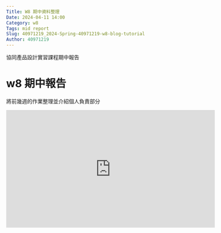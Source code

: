 ```yaml
---
Title: W8 期中資料整理
Date: 2024-04-11 14:00
Category: w8 
Tags: mid report
Slug: 40971219_2024-Spring-40971219-w8-blog-tutorial
Author: 40971219
---
```


協同產品設計實習課程期中報告

<!-- PELICAN_END_SUMMARY -->

# w8 期中報告
 將前幾週的作業整理並介紹個人負責部分

 <iframe width="560" height="315" src="https://www.youtube.com/embed/TuT2J_JTJ_A?si=3oPlE7gAxiB-3n29" title="YouTube video player" frameborder="0" allow="accelerometer; autoplay; clipboard-write; encrypted-media; gyroscope; picture-in-picture; web-share" referrerpolicy="strict-origin-when-cross-origin" allowfullscreen></iframe>